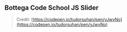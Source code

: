 ## Bottega Code School JS Slider

> Credit: [https://codepen.io/tudorsuhan/pen/yJwvNo](https://codepen.io/tudorsuhan/pen/yJwvNo)